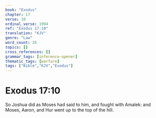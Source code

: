 ```yaml
---
book: "Exodus"
chapter: 17
verse: 10
ordinal_verse: 1994
ref: "Exodus 17:10"
translation: "KJV"
genre: "Law"
word_count: 26
topics: []
cross_references: []
grammar_tags: [inference-opener]
thematic_tags: [warfare]
tags: ["Bible","KJV","Exodus"]
---
```


# Exodus 17:10

So Joshua did as Moses had said to him, and fought with Amalek: and Moses, Aaron, and Hur went up to the top of the hill.
